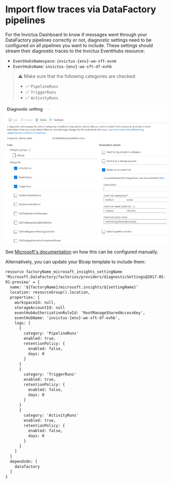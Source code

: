 # Import flow traces via DataFactory pipelines
For the Invictus Dashboard to know if messages went through your DataFactory pipelines correctly or not, diagnostic settings need to be configured on all pipelines you want to include. These settings should stream their diagnostic traces to the Invictus EventHubs resource:

* `EventHubsNamespace`: `invictus-{env}-we-sft-evnm`
* `EventHubsName`: `invictus-{env}-we-sft-df-evhb`

> ⚠️ Make sure that the following categories are checked:
>   * ✅ `PipelineRuns`
>   * ✅ `TriggerRuns`
>   * ✅ `ActivityRuns`

![DataFactory diagnostic settings](../../../images/dfdiagnostics.png)

See [Microsoft's documentation](https://learn.microsoft.com/en-us/azure/data-factory/monitor-configure-diagnostics) on how this can be configured manually.

Alternatively, you can update your Bicep template to include them:

```bicep
resource factoryName_microsoft_insights_settingName 'Microsoft.DataFactory/factories/providers/diagnosticSettings@2017-05-01-preview' = {
  name: '${factoryName}/microsoft.insights/${settingName}'
  location: resourceGroup().location,
  properties: {
    workspaceId: null,
    storageAccountId: null
    eventHubAuthorizationRuleId: 'RootManageSharedAccessKey',
    eventHubName: 'invictus-{env}-we-sft-df-evhb',
    logs: [
      {
        category: 'PipelineRuns'
        enabled: true,
        retentionPolicy: {
          enabled: false,
          days: 0
        }
      }
      {
        category: 'TriggerRuns'
        enabled: true,
        retentionPolicy: {
          enabled: false,
          days: 0
        }
      }
      {
        category: 'ActivityRuns'
        enabled: true,
        retentionPolicy: {
          enabled: false,
          days: 0
        }
      }
    ]
  }
  dependsOn: [
    datafactory
  ]
}
```
